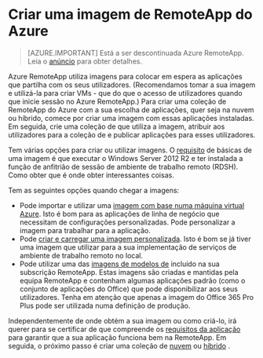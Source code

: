 <properties
    pageTitle="Criar uma imagem de RemoteApp do Azure | Microsoft Azure"
    description="Saiba mais sobre as opções disponíveis para a criação de imagens para RemoteApp do Azure"
    services="remoteapp"
    documentationCenter=""
    authors="lizap"
    manager="mbaldwin" />

<tags
    ms.service="remoteapp"
    ms.workload="compute"
    ms.tgt_pltfrm="na"
    ms.devlang="na"
    ms.topic="article"
    ms.date="08/15/2016"
    ms.author="elizapo" />



# <a name="create-an-azure-remoteapp-image"></a>Criar uma imagem de RemoteApp do Azure

> [AZURE.IMPORTANT]
> Está a ser descontinuada Azure RemoteApp. Leia o [anúncio](https://go.microsoft.com/fwlink/?linkid=821148) para obter detalhes.

Azure RemoteApp utiliza imagens para colocar em espera as aplicações que partilha com os seus utilizadores. (Recomendamos tomar a sua imagem e utilizá-la para criar VMs - que do que o acesso de utilizadores quando que inicie sessão no Azure RemoteApp.) Para criar uma coleção de RemoteApp do Azure com a sua escolha de aplicações, quer seja na nuvem ou híbrido, comece por criar uma imagem com essas aplicações instaladas. Em seguida, crie uma coleção de que utiliza a imagem, atribuir aos utilizadores para a coleção de e publicar aplicações para esses utilizadores.

Tem várias opções para criar ou utilizar imagens. O [requisito](remoteapp-imagereqs.md) de básicas de uma imagem é que executar o Windows Server 2012 R2 e ter instalada a função de anfitrião de sessão de ambiente de trabalho remoto (RDSH). Como obter que é onde obter interessantes coisas.

Tem as seguintes opções quando chegar a imagens:

- Pode importar e utilizar uma [imagem com base numa máquina virtual Azure](remoteapp-image-on-azurevm.md). Isto é bom para as aplicações de linha de negócio que necessitam de configurações personalizadas. Pode personalizar a imagem para trabalhar para a aplicação.
- Pode [criar e carregar uma imagem personalizada](remoteapp-create-custom-image.md). Isto é bom se já tiver uma imagem que utilizar para a sua implementação de serviços de ambiente de trabalho remoto no local.
- Pode utilizar uma das [imagens de modelos de](remoteapp-images.md) incluído na sua subscrição RemoteApp. Estas imagens são criadas e mantidas pela equipa RemoteApp e contenham algumas aplicações padrão (como o conjunto de aplicações do Office) que pode disponibilizar aos seus utilizadores. Tenha em atenção que apenas a imagem do Office 365 Pro Plus pode ser utilizada numa definição de produção.

Independentemente de onde obtém a sua imagem ou como criá-lo, irá querer para se certificar de que compreende os [requisitos da aplicação](remoteapp-appreqs.md) para garantir que a sua aplicação funciona bem na RemoteApp. Em seguida, o próximo passo é criar uma coleção de [nuvem](remoteapp-create-cloud-deployment.md) ou [híbrido](remoteapp-create-hybrid-deployment.md) .
